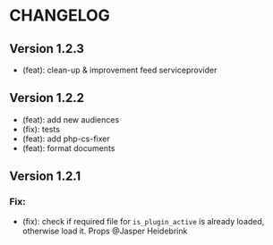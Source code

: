 # CHANGELOG

## Version 1.2.3

-   (feat): clean-up & improvement feed serviceprovider

## Version 1.2.2

-   (feat): add new audiences
-   (fix): tests
-   (feat): add php-cs-fixer
-   (feat): format documents

## Version 1.2.1

### Fix:

-   (fix): check if required file for `is_plugin_active` is already loaded, otherwise load it. Props @Jasper Heidebrink
